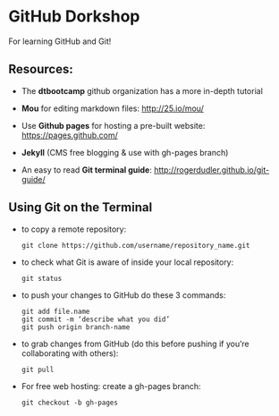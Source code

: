 GitHub Dorkshop
===============

For learning GitHub and Git!

## Resources:
- The **dtbootcamp** github organization has a more in-depth tutorial

- **Mou** for editing markdown files: http://25.io/mou/

- Use **Github pages** for hosting a pre-built website: https://pages.github.com/  

- **Jekyll** (CMS free blogging & use with gh-pages branch)

- An easy to read **Git terminal guide**: http://rogerdudler.github.io/git-guide/

## Using Git on the Terminal

- to copy a remote repository: 
  
  `git clone https://github.com/username/repository_name.git`

- to check what Git is aware of inside your local repository:

  `git status`

- to push your changes to GitHub do these 3 commands:

	`git add file.name`  
	`git commit -m ‘describe what you did’`  
	`git push origin branch-name`

- to grab changes from GitHub (do this before pushing if you’re collaborating with others):

	`git pull`

- For free web hosting: create a gh-pages branch:  

	`git checkout -b gh-pages`




